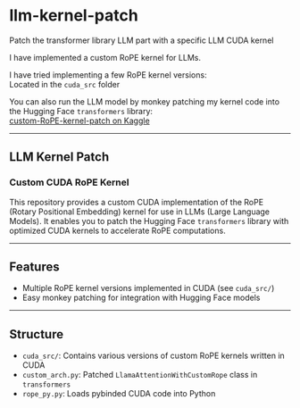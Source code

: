 # llm-kernel-patch  
Patch the transformer library LLM part with a specific LLM CUDA kernel  

I have implemented a custom RoPE kernel for LLMs.  

I have tried implementing a few RoPE kernel versions:  
Located in the `cuda_src` folder  

You can also run the LLM model by monkey patching my kernel code into the Hugging Face `transformers` library:  
[custom-RoPE-kernel-patch on Kaggle](https://www.kaggle.com/code/sagar4u/custom-rope-kernel-patch)  

---

## LLM Kernel Patch  
### Custom CUDA RoPE Kernel  

This repository provides a custom CUDA implementation of the RoPE (Rotary Positional Embedding) kernel for use in LLMs (Large Language Models). It enables you to patch the Hugging Face `transformers` library with optimized CUDA kernels to accelerate RoPE computations.

---

## Features  
- Multiple RoPE kernel versions implemented in CUDA (see `cuda_src/`)  
- Easy monkey patching for integration with Hugging Face models  

---

## Structure  

- `cuda_src/`: Contains various versions of custom RoPE kernels written in CUDA  
- `custom_arch.py`: Patched `LlamaAttentionWithCustomRope` class in `transformers`  
- `rope_py.py`: Loads pybinded CUDA code into Python  


